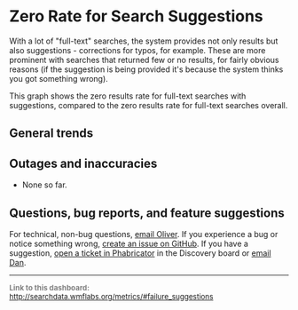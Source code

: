 Zero Rate for Search Suggestions
=======

With a lot of "full-text" searches, the system provides not only results but also suggestions - corrections for typos, for example. These are more prominent with searches that returned few or no results, for fairly obvious reasons (if the suggestion is being provided it's because the system thinks you got something wrong).

This graph shows the zero results rate for full-text searches with suggestions, compared to the zero results rate for full-text searches overall.

General trends
------

Outages and inaccuracies
------
* None so far.

Questions, bug reports, and feature suggestions
------
For technical, non-bug questions, [email Oliver](mailto:okeyes@wikimedia.org?subject=Dashboard%20Question). If you experience a bug or notice something wrong, [create an issue on GitHub](https://github.com/Ironholds/rainbow/issues). If you have a suggestion, [open a ticket in Phabricator](https://phabricator.wikimedia.org/maniphest/task/create/) in the Discovery board or [email Dan](mailto:dgarry@wikimedia.org?subject=Dashboard%20Question).

<hr style="border-color: gray;">
<p style="font-size: small; color: gray;">
  <strong>Link to this dashboard:</strong>
  <a href="http://searchdata.wmflabs.org/metrics/#failure_suggestions">
    http://searchdata.wmflabs.org/metrics/#failure_suggestions
  </a>
</p>

